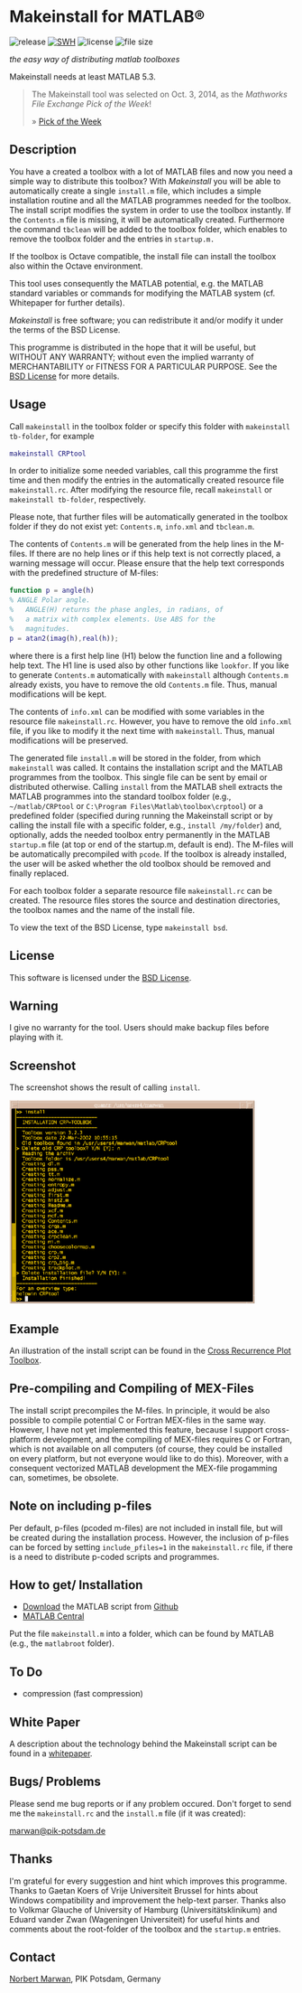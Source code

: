 Makeinstall for MATLAB®
=======================

![release](https://img.shields.io/github/v/release/pucicu/makeinstall)
[![SWH](https://archive.softwareheritage.org/badge/origin/https://github.com/pucicu/makeinstall/)](https://archive.softwareheritage.org/browse/origin/?origin_url=https://github.com/pucicu/makeinstall)
![license](https://img.shields.io/github/license/pucicu/makeinstall)
![file size](https://img.shields.io/github/repo-size/pucicu/makeinstall)

_the easy way of distributing matlab toolboxes_

Makeinstall needs at least MATLAB 5.3.

> The Makeinstall tool was selected on Oct. 3, 2014, as the _Mathworks File Exchange Pick of the Week_!
>
>» [Pick of the Week](http://blogs.mathworks.com/pick/2014/10/03/make-install/)

Description
-----------

You have a created a toolbox with a lot of MATLAB files and now you need a simple way to distribute this toolbox? With _Makeinstall_ you will be able to automatically create a single `install.m` file, which includes a simple installation routine and all the MATLAB programmes needed for the toolbox. The install script modifies the system in order to use the toolbox instantly. If the `Contents.m` file is missing, it will be automatically created. Furthermore the command `tbclean` will be added to the toolbox folder, which enables to remove the toolbox folder and the entries in `startup.m.`

If the toolbox is Octave compatible, the install file can install the toolbox also within the Octave environment.

This tool uses consequently the MATLAB potential, e.g. the MATLAB standard variables or commands for modifying the MATLAB system (cf. Whitepaper for further details).

_Makeinstall_ is free software; you can redistribute it and/or modify it under the terms of the BSD License.

This programme is distributed in the hope that it will be useful, but WITHOUT ANY WARRANTY; without even the implied warranty of MERCHANTABILITY or FITNESS FOR A PARTICULAR PURPOSE. See the [BSD License](https://raw.githubusercontent.com/pucicu/makeinstall/master/LICENSE) for more details.

Usage
-----

Call `makeinstall` in the toolbox folder or specify this folder with `makeinstall tb-folder`, for example

```matlab
makeinstall CRPtool
```

In order to initialize some needed variables, call this programme the first time and then modify the entries in the automatically created resource file `makeinstall.rc`. After modifying the resource file, recall `makeinstall` or `makeinstall tb-folder`, respectively.

Please note, that further files will be automatically generated in the toolbox folder if they do not exist yet: `Contents.m`, `info.xml` and `tbclean.m`.

The contents of `Contents.m` will be generated from the help lines in the M-files. If there are no help lines or if this help text is not correctly placed, a warning message will occur. Please ensure that the help text corresponds with the predefined structure of M-files:

```matlab
function p = angle(h)
% ANGLE Polar angle.
%   ANGLE(H) returns the phase angles, in radians, of 
%   a matrix with complex elements. Use ABS for the 
%   magnitudes.
p = atan2(imag(h),real(h));
```

where there is a first help line (H1) below the function line and a following help text. The H1 line is used also by other functions like `lookfor`. If you like to generate `Contents.m` automatically with `makeinstall` although `Contents.m` already exists, you have to remove the old `Contents.m` file. Thus, manual modifications will be kept.

The contents of `info.xml` can be modified with some variables in the resource file `makeinstall.rc`. However, you have to remove the old `info.xml` file, if you like to modify it the next time with `makeinstall`. Thus, manual modifications will be preserved.

The generated file `install.m` will be stored in the folder, from which `makeinstall` was called. It contains the installation script and the MATLAB programmes from the toolbox. This single file can be sent by email or distributed otherwise. Calling `install` from the MATLAB shell extracts the MATLAB programmes into the standard toolbox folder (e.g., `~/matlab/CRPtool` or `C:\Program Files\Matlab\toolbox\crptool`) or a predefined folder (specified during running the Makeinstall script or by calling the install file with a specific folder, e.g., `install /my/folder`) and, optionally, adds the needed toolbox entry permanently in the MATLAB `startup.m` file (at top or end of the startup.m, default is end). The M-files will be automatically precompiled with `pcode`. If the toolbox is already installed, the user will be asked whether the old toolbox should be removed and finally replaced.

For each toolbox folder a separate resource file `makeinstall.rc` can be created. The resource files stores the source and destination directories, the toolbox names and the name of the install file.

To view the text of the BSD License, type `makeinstall bsd`.

License
-------

This software is licensed under the  [BSD License](https://raw.githubusercontent.com/pucicu/makeinstall/master/LICENSE).

Warning
-------

I give no warranty for the tool. Users should make backup files before playing with it.

Screenshot
----------

The screenshot shows the result of calling `install`.

![Screenshot](https://raw.githubusercontent.com/pucicu/makeinstall/master/.src/makeinstall.gif)

Example
-------

An illustration of the install script can be found in the [Cross Recurrence Plot Toolbox](https://tocsy.pik-potsdam.de/CRPtoolbox).

Pre-compiling and Compiling of MEX-Files
----------------------------------------

The install script precompiles the M-files. In principle, it would be also possible to compile potential C or Fortran MEX-files in the same way. However, I have not yet implemented this feature, because I support cross-platform development, and the compiling of MEX-files requires C or Fortran, which is not available on all computers (of course, they could be installed on every platform, but not everyone would like to do this). Moreover, with a consequent vectorized MATLAB development the MEX-file progamming can, sometimes, be obsolete.

Note on including p-files
-------------------------

Per default, p-files (pcoded m-files) are not included in install file, but will be created during the installation process. However, the inclusion of p-files can be forced by setting `include_pfiles=1` in the `makeinstall.rc` file, if there is a need to distribute p-coded scripts and programmes.

How to get/ Installation
------------------------

- [Download](https://raw.githubusercontent.com/pucicu/makeinstall/master/makeinstall.m) the MATLAB script from [Github](https://github.com/pucicu/makeinstall)
- [MATLAB Central](http://www.mathworks.com/matlabcentral/fileexchange/loadFile.do?objectId=1529&objectType=file)

Put the file `makeinstall.m` into a folder, which can be found by MATLAB (e.g., the `matlabroot` folder).

To Do
-----

- compression (fast compression)

White Paper
-----------

A description about the technology behind the Makeinstall script can be found in a [whitepaper](https://tocsy.pik-potsdam.de/Makeinstall/whitepaper_makeinstall.html).

Bugs/ Problems
--------------

Please send me bug reports or if any problem occured. Don't forget to send me the `makeinstall.rc` and the `install.m` file (if it was created):

marwan@pik-potsdam.de

Thanks
------

I'm grateful for every suggestion and hint which improves this programme. Thanks to Gaetan Koers of Vrije Universiteit Brussel for hints about Windows compatibility and improvement the help-text parser. Thanks also to Volkmar Glauche of University of Hamburg (Universitätsklinikum) and Eduard vander Zwan (Wageningen Universiteit) for useful hints and comments about the root-folder of the toolbox and the `startup.m` entries.

Contact
-------

[Norbert Marwan](https//www.pik-potsdam.de/members/marwan), PIK Potsdam, Germany 
